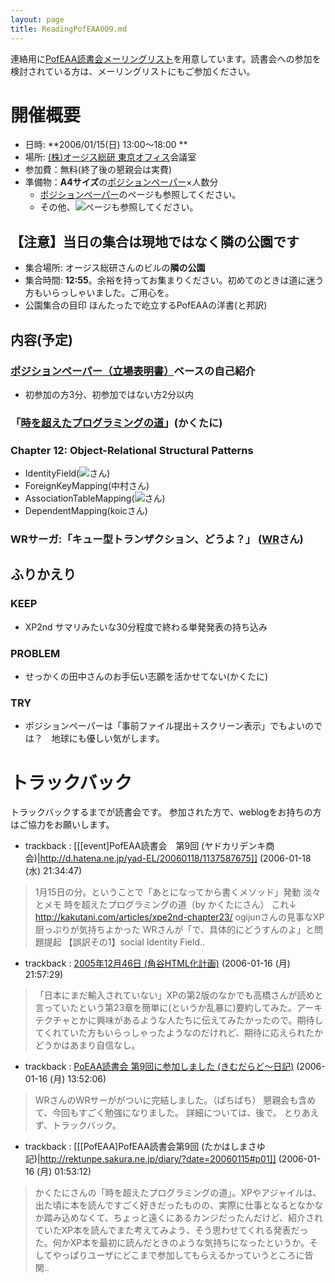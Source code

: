 ```yaml
---
layout: page
title: ReadingPofEAA009.md
---
```



連絡用に[PofEAA読書会メーリングリスト](PofEAAReadingMailingList)を用意しています。読書会への参加を検討されている方は、メーリングリストにもご参加ください。

# 開催概要

- 日時: **2006/01/15(日) 13:00〜18:00 **
- 場所: [(株)オージス総研 東京オフィス](OgisRi)会議室
- 参加費：無料(終了後の懇親会は実費)
- 準備物：**A4サイズ**の[ポジションペーパー](PositionPaper)×人数分
  - [ポジションペーパー](PositionPaper)のページも参照してください。
  - その他、![](用意するもの)ページも参照してください。

## 【注意】当日の集合は現地ではなく隣の公園です

- 集合場所: オージス総研さんのビルの**隣の公園**
- 集合時間: **12:55**。余裕を持ってお集まりください。初めてのときは道に迷う方もいらっしゃいました。ご用心を。
- 公園集合の目印 ほんたったで屹立するPofEAAの洋書(と邦訳)

## 内容(予定)

### [ポジションペーパー（立場表明書）](PositionPaper)ベースの自己紹介
- 初参加の方3分、初参加ではない方2分以内

### 「[時を超えたプログラミングの道](http://kakutani.com/articles/xpe2nd-chapter23/)」(かくたに)

### Chapter 12: Object-Relational Structural Patterns

- IdentityField(![](id:backok)さん)
- ForeignKeyMapping(中村さん)
- AssociationTableMapping(![](id:thata)さん)
- DependentMapping(koicさん)

### WRサーガ:「キュー型トランザクション、どうよ？」 ([WR](http://www.csus4.net/d/)さん)

## ふりかえり

### KEEP
- XP2nd サマリみたいな30分程度で終わる単発発表の持ち込み

### PROBLEM

- せっかくの田中さんのお手伝い志願を活かせてない(かくたに)

### TRY
- ポジションペーパーは「事前ファイル提出＋スクリーン表示」でもよいのでは？　地球にも優しい気がします。

# トラックバック
トラックバックするまでが読書会です。
参加された方で、weblogをお持ちの方はご協力をお願いします。

- trackback : [[[event]PofEAA読書会　第9回 (ヤドカリデンキ商会)|http://d.hatena.ne.jp/yad-EL/20060118/1137587675]] (2006-01-18 (水) 21:34:47)
>1月15日の分。ということで「あとになってから書くメソッド」発動 淡々とメモ  時を超えたプログラミングの道（by かくたにさん） これ↓ http://kakutani.com/articles/xpe2nd-chapter23/ ogijunさんの見事なXP厨っぷりが気持ちよかった WRさんが「で、具体的にどうすんのよ」と問題提起 【誤訳その1】social  Identity Field..

- trackback : [2005年12月46日 (角谷HTML化計画)](http://kakutani.com/20060115.html#p01) (2006-01-16 (月) 21:57:29)
>「日本にまだ輸入されていない」XPの第2版のなかでも高橋さんが読めと言っていたという第23章を簡単に(というか乱暴に)要約してみた。アーキテクチャとかに興味があるような人たちに伝えてみたかったので。期待してくれていた方もいらっしゃったようなのだけれど、期待に応えられたかどうかはあまり自信なし。

- trackback : [PoEAA読書会 第9回に参加しました (きむだらど〜日記)](http://d.hatena.ne.jp/afukui/20060116/1137387112) (2006-01-16 (月) 13:52:06)
> WRさんのWRサーががついに完結しました。（ぱちぱち）  懇親会も含めて、今回もすごく勉強になりました。 詳細については、後で。   とりあえず、トラックバック。 

- trackback : [[[PofEAA]PofEAA読書会第9回 (たかはしまさゆ記)|http://rektunpe.sakura.ne.jp/diary/?date=20060115#p01]] (2006-01-16 (月) 01:53:12)
>かくたにさんの「時を超えたプログラミングの道」。XPやアジャイルは、出た頃に本を読んですごく好きだったものの、実際に仕事となるとなかなか踏み込めなくて、ちょっと遠くにあるカンジだったんだけど、紹介されていたXP本を読んでまた考えてみよう、そう思わせてくれる発表だった。何かXP本を最初に読んだときのような気持ちになったというか。そしてやっぱりユーザにどこまで参加してもらえるかっていうところに皆関..
